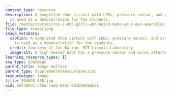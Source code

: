 ```yaml
---
content_type: resource
description: A completed shoe circuit with LEDs, pressure sensor, and arduino board
  is used as a demonstration for the students.
file: /media/courses/res-2-005-girls-who-build-make-your-own-wearables-workshop-spring-2015/bdf39931cfb24aeb893c0b1b0608eba1_504693-68D.jpg
file_type: image/jpeg
image_metadata:
  caption: A completed shoe circuit with LEDs, pressure sensor, and arduino board
    is used as a demonstration for the students.
  credit: Courtesy of Jon Barron, MIT Lincoln Laboratory.
  image-alt: A high heeled boot has a pressure sensor and wires attached to it.
learning_resource_types: []
ocw_type: OCWImage
parent_title: Image Gallery
parent_type: SupplementalResourceSection
resourcetype: Image
title: 504693-68D.jpg
uid: bdf39931-cfb2-4aeb-893c-0b1b0608eba1
---
```

